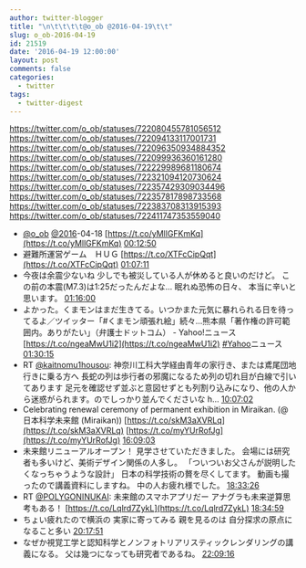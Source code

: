 ```yaml
---
author: twitter-blogger
title: "\n\t\t\t\t@o_ob @2016-04-19\t\t"
slug: o_ob-2016-04-19
id: 21519
date: '2016-04-19 12:00:00'
layout: post
comments: false
categories:
  - twitter
tags:
  - twitter-digest
---
```


https://twitter.com/o_ob/statuses/722080455781056512 https://twitter.com/o_ob/statuses/722094133117001731 https://twitter.com/o_ob/statuses/722096350934884352 https://twitter.com/o_ob/statuses/722099936360161280 https://twitter.com/o_ob/statuses/722229989681180674 https://twitter.com/o_ob/statuses/722321094120730624 https://twitter.com/o_ob/statuses/722357429309034496 https://twitter.com/o_ob/statuses/722357817898733568 https://twitter.com/o_ob/statuses/722383708313915393 https://twitter.com/o_ob/statuses/722411747353559040  

*   [@o_ob](https://twitter.com/o_ob) [@2016](https://twitter.com/2016)-04-18 [https://t.co/yMllGFKmKq](https://t.co/yMllGFKmKq) [00:12:50](https://twitter.com/o_ob/statuses/722080455781056512)
*   避難所運営ゲーム　ＨＵＧ [https://t.co/XTFcCipQqt](https://t.co/XTFcCipQqt) [01:07:11](https://twitter.com/o_ob/statuses/722094133117001731)
*   今夜は余震少ないね 少しでも被災している人が休めると良いのだけど。 この前の本震(M7.3)は1:25だったんだよな... 眠れぬ恐怖の日々、 本当に辛いと思います。 [01:16:00](https://twitter.com/o_ob/statuses/722096350934884352)
*   よかった。くまモンはまだ生きてる。いつかまた元気に暴れられる日を待ってるよ／ツイッター「#くまモン頑張れ絵」続々…熊本県「著作権の許可範囲内。ありがたい」（弁護士ドットコム） - Yahoo!ニュース [https://t.co/ngeaMwU1i2](https://t.co/ngeaMwU1i2) [#Yahoo](https://twitter.com/search?q=%23Yahoo&src=hash)ニュース [01:30:15](https://twitter.com/o_ob/statuses/722099936360161280)
*   RT [@kaitnomu1housou](https://twitter.com/kaitnomu1housou): 神奈川工科大学経由青年の家行き、または鳶尾団地行きに乗る方へ 長蛇の列は歩行者の邪魔になるため列の切れ目が白線で引いてあります 足元を確認せず並ぶと意図せずとも列割り込みになり、他の人から迷惑がられます。のでしっかり並んでくださいな h… [10:07:02](https://twitter.com/o_ob/statuses/722229989681180674)
*   Celebrating renewal ceremony of permanent exhibition in Miraikan. (@ 日本科学未来館 (Miraikan)) [https://t.co/skM3aXVRLq](https://t.co/skM3aXVRLq) [https://t.co/myYUrRofJg](https://t.co/myYUrRofJg) [16:09:03](https://twitter.com/o_ob/statuses/722321094120730624)
*   未来館リニューアルオープン！ 見学させていただきました。 会場には研究者も多いけど、美術デザイン関係の人多し。 「ついついお父さんが説明したくなっちゃうような設計」 日本の科学技術の贅を尽くしてます。 動画も撮ったので講義資料にしますね。 中の人お疲れ様でした。 [18:33:26](https://twitter.com/o_ob/statuses/722357429309034496)
*   RT [@POLYGONINUKAI](https://twitter.com/POLYGONINUKAI): 未来館のスマホアプリだー アナグラも未来逆算思考もある！ [https://t.co/Lqlrd7ZykL](https://t.co/Lqlrd7ZykL) [18:34:59](https://twitter.com/o_ob/statuses/722357817898733568)
*   ちょい疲れたので横浜の 実家に寄ってみる 親を見るのは 自分探求の原点になること多い [20:17:51](https://twitter.com/o_ob/statuses/722383708313915393)
*   なぜか視覚工学と認知科学とノンフォトリアリスティックレンダリングの講義になる。 父は幾つになっても研究者であるね。 [22:09:16](https://twitter.com/o_ob/statuses/722411747353559040)